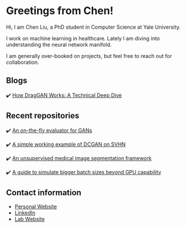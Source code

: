 <!--
**ChenLiu-1996/ChenLiu-1996** is a ✨ _special_ ✨ repository because its `README.md` (this file) appears on your GitHub profile.
-->

# Greetings from Chen!

<!-- ![Chen's github stats](https://github-readme-stats.vercel.app/api?username=chenliu-1996&show_icons=true&title_color=fff&icon_color=79ff97&text_color=9f9f9f&bg_color=151515) -->

<!-- [![Trophy](https://github-profile-trophy.vercel.app/?username=chenliu-1996&theme=onedark)](https://github.com/ryo-ma/github-profile-trophy) -->

Hi, I am Chen Liu, a PhD student in Computer Science at Yale University.

I work on machine learning in healthcare. Lately I am diving into understanding the neural network manifold.

I am generally over-booked on projects, but feel free to reach out for collaboration.

## Blogs

:heavy_check_mark: <a href="https://lavender-deeann-3.tiiny.site/" target="_blank">How DragGAN Works: A Technical Deep Dive</a>

## Recent repositories
:heavy_check_mark: [An on-the-fly evaluator for GANs](https://github.com/ChenLiu-1996/GAN-evaluator)

:heavy_check_mark: [A simple working example of DCGAN on SVHN](https://github.com/ChenLiu-1996/GAN-evaluator)

:heavy_check_mark: [An unsupervised medical image segmentation framework](https://github.com/ChenLiu-1996/UnsupervisedMedicalSeg)

:heavy_check_mark: [A guide to simulate bigger batch sizes beyond GPU capability](https://github.com/ChenLiu-1996/SimulateBiggerBatchSize)


## Contact information
- [Personal Website](https://www.chenliu1996.com)
- [LinkedIn](https://www.linkedin.com/in/chenliu1996/)
- [Lab Website](https://krishnaswamylab.org/members)
